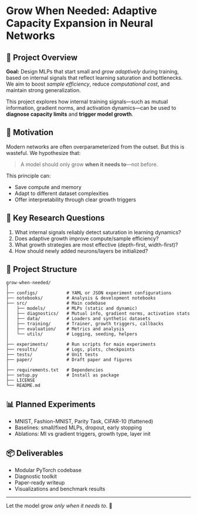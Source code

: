 # Grow When Needed: Adaptive Capacity Expansion in Neural Networks

## 🧠 Project Overview

**Goal:** Design MLPs that start small and *grow adaptively* during training, based on internal signals that reflect learning saturation and bottlenecks. We aim to boost *sample efficiency*, reduce *computational cost*, and maintain strong generalization.

This project explores how internal training signals—such as mutual information, gradient norms, and activation dynamics—can be used to **diagnose capacity limits** and **trigger model growth**.

## 🔬 Motivation

Modern networks are often overparameterized from the outset. But this is wasteful. We hypothesize that:
> A model should only grow **when it needs to**—not before.

This principle can:
- Save compute and memory
- Adapt to different dataset complexities
- Offer interpretability through clear growth triggers

## 🧪 Key Research Questions

1. What internal signals reliably detect saturation in learning dynamics?
2. Does adaptive growth improve compute/sample efficiency?
3. What growth strategies are most effective (depth-first, width-first)?
4. How should newly added neurons/layers be initialized?

## 🧭 Project Structure

```
grow-when-needed/
│
├── configs/           # YAML or JSON experiment configurations
├── notebooks/         # Analysis & development notebooks
├── src/               # Main codebase
│   ├── models/        # MLPs (static and dynamic)
│   ├── diagnostics/   # Mutual info, gradient norms, activation stats
│   ├── data/          # Loaders and synthetic datasets
│   ├── training/      # Trainer, growth triggers, callbacks
│   ├── evaluation/    # Metrics and analysis
│   └── utils/         # Logging, seeding, helpers
│
├── experiments/       # Run scripts for main experiments
├── results/           # Logs, plots, checkpoints
├── tests/             # Unit tests
├── paper/             # Draft paper and figures
│
├── requirements.txt   # Dependencies
├── setup.py           # Install as package
├── LICENSE
└── README.md
```

## 📊 Planned Experiments

- MNIST, Fashion-MNIST, Parity Task, CIFAR-10 (flattened)
- Baselines: small/fixed MLPs, dropout, early stopping
- Ablations: MI vs gradient triggers, growth type, layer init

## 📦 Deliverables

- Modular PyTorch codebase
- Diagnostic toolkit
- Paper-ready writeup
- Visualizations and benchmark results

---

Let the model grow *only when it needs to*. 🌱

